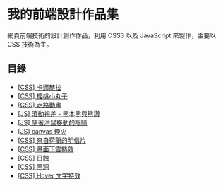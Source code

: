 # 我的前端設計作品集

網頁前端技術的設計創作作品，利用 CSS3 以及 JavaScript 來製作，主要以 CSS 技術為主。

## 目錄

- [[CSS] 卡娜赫拉](https://waveciou.github.io/FrontEndDesign/kanahei/)
- [[CSS] 櫻桃小丸子](https://waveciou.github.io/FrontEndDesign/chibimaruko/)
- [[CSS] 走路動畫](https://waveciou.github.io/FrontEndDesign/walking/)
- [[JS] 滾動視差 - 熊本熊與熊讚](https://waveciou.github.io/FrontEndDesign/two-bear/)
- [[JS] 隨著滑鼠移動的眼睛](https://waveciou.github.io/FrontEndDesign/eyes-follow/)
- [[JS] canvas 煙火](https://waveciou.github.io/FrontEndDesign/firework/)
- [[CSS] 來自荷蘭的明信片](https://waveciou.github.io/FrontEndDesign/postcard/Netherlands/)
- [[CSS] 畫面下雪特效](https://waveciou.github.io/FrontEndDesign/snow-fall/)
- [[CSS] 日蝕](https://waveciou.github.io/FrontEndDesign/solar-eclipse/)
- [[CSS] 黑洞](https://waveciou.github.io/FrontEndDesign/black-hole/)
- [[CSS] Hover 文字特效](https://waveciou.github.io/FrontEndDesign/text-effect/)
